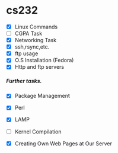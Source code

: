 # cs232

 - [x] Linux Commands
 - [ ] CGPA Task
 - [x] Networking Task
 - [x] ssh,rsync,etc.
 - [x] ftp usage
 - [x] O.S Installation (Fedora)
 - [x] Http and ftp servers 
 
 ##### Further tasks.
 
   - [x] Package Management
   - [x] Perl
   - [x] LAMP 
   - [ ] Kernel Compilation
 - [x] Creating Own Web Pages at Our Server
 
